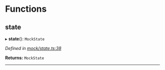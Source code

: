 

# Functions

<a id="state"></a>

##  state

▸ **state**(): `MockState`

*Defined in [mock/state.ts:38](https://github.com/polkadot-js/api/blob/3a7cddd/packages/rpc-provider/src/mock/state.ts#L38)*

**Returns:** `MockState`

___

